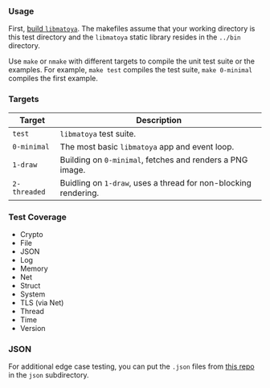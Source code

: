 ### Usage
First, [build `libmatoya`](https://github.com/matoya/libmatoya/wiki/Building). The makefiles assume that your working directory is this test directory and the `libmatoya` static library resides in the `../bin` directory.

Use `make` or `nmake` with different targets to compile the unit test suite or the examples. For example, `make test` compiles the test suite, `make 0-minimal` compiles the first example.

### Targets

| Target       | Description                                                     |
| ------------ | --------------------------------------------------------------- |
| `test`       | `libmatoya` test suite.                                         |
| `0-minimal`  | The most basic `libmatoya` app and event loop.                  |
| `1-draw`     | Building on `0-minimal`, fetches and renders a PNG image.       |
| `2-threaded` | Buidling on `1-draw`, uses a thread for non-blocking rendering. |

### Test Coverage
- Crypto
- File
- JSON
- Log
- Memory
- Net
- Struct
- System
- TLS (via Net)
- Thread
- Time
- Version

### JSON

For additional edge case testing, you can put the `.json` files from [this repo](https://github.com/nst/JSONTestSuite/tree/master/test_parsing) in the `json` subdirectory.
